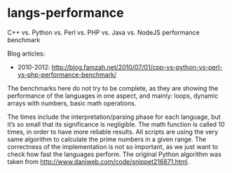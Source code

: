 # langs-performance
C++ vs. Python vs. Perl vs. PHP vs. Java vs. NodeJS performance benchmark

Blog articles:
* 2010-2012: http://blog.famzah.net/2010/07/01/cpp-vs-python-vs-perl-vs-php-performance-benchmark/

The benchmarks here do not try to be complete, as they are showing the performance of the languages in one aspect, and mainly: loops, dynamic arrays with numbers, basic math operations.

The times include the interpretation/parsing phase for each language, but it’s so small that its significance is negligible. The math function is called 10 times, in order to have more reliable results. All scripts are using the very same algorithm to calculate the prime numbers in a given range. The correctness of the implementation is not so important, as we just want to check how fast the languages perform. The original Python algorithm was taken from http://www.daniweb.com/code/snippet216871.html.
